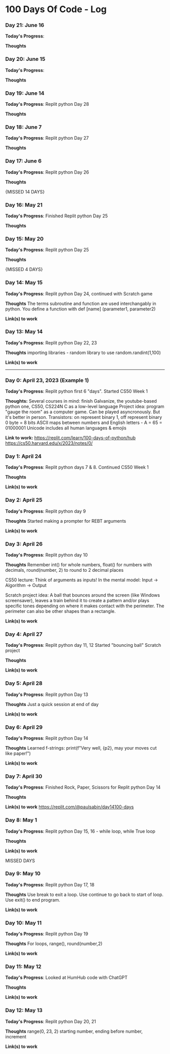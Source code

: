 # 100 Days Of Code - Log

### Day 21: June 16

**Today's Progress**: 

**Thoughts** 

### Day 20: June 15

**Today's Progress**: 

**Thoughts** 

### Day 19: June 14

**Today's Progress**: Replit python Day 28

**Thoughts** 

### Day 18: June 7

**Today's Progress**: Replit python Day 27

**Thoughts** 

### Day 17: June 6

**Today's Progress**: Replit python Day 26

**Thoughts** 

{MISSED 14 DAYS}

### Day 16: May 21

**Today's Progress**: Finished Replit python Day 25

**Thoughts** 

### Day 15: May 20

**Today's Progress**: Replit python Day 25

**Thoughts** 

{MISSED 4 DAYS}

### Day 14: May 15

**Today's Progress**: Replit python Day 24, continued with Scratch game

**Thoughts** The terms subroutine and function are used interchangably in python. You define a function with def [name] (parameter1, parameter2)

**Link(s) to work**

### Day 13: May 14

**Today's Progress**: Replit python Day 22, 23

**Thoughts** importing libraries - random library to use random.randint(1,100)

**Link(s) to work**

------------------------------

### Day 0: April 23, 2023 (Example 1)

**Today's Progress**: Replit python first 6 "days". Started CS50 Week 1

**Thoughts:** Several courses in mind: finish Galvanize, the youtube-based python one, CS50, CS224N
C as a low-level language
Project idea: program "gauge the room" as a computer game. Can be played asyncronously. But it's better in person.
Transistors: on represent binary 1, off represent binary 0
byte = 8 bits
ASCII maps between numbers and English letters - A = 65 = 01000001
Unicode includes all human languages & emojis

**Link to work:** https://replit.com/learn/100-days-of-python/hub
https://cs50.harvard.edu/x/2023/notes/0/


### Day 1: April 24

**Today's Progress**: Replit python days 7 & 8. Continued CS50 Week 1 

**Thoughts** 

**Link(s) to work**


### Day 2: April 25

**Today's Progress**: Replit python day 9 

**Thoughts** Started making a prompter for REBT arguments

**Link(s) to work**


### Day 3: April 26

**Today's Progress**: Replit python day 10

**Thoughts**  Remember int() for whole numbers, float() for numbers with decimals, round(number, 2) to round to 2 decimal places

CS50 lecture: Think of arguments as inputs! In the mental model:
Input -> Algorithm -> Output

Scratch project idea: A ball that bounces around the screen (like Windows screensaver), leaves a train behind it to create a pattern and/or plays specific tones depending on where it makes contact with the perimeter. The perimeter can also be other shapes than a rectangle.

**Link(s) to work**


### Day 4: April 27

**Today's Progress**: Replit python day 11, 12
Started "bouncing ball" Scratch project

**Thoughts** 

**Link(s) to work**


### Day 5: April 28

**Today's Progress**: Replit python Day 13

**Thoughts** Just a quick session at end of day

**Link(s) to work**


### Day 6: April 29

**Today's Progress**: Replit python Day 14

**Thoughts** Learned f-strings: 
print(f"Very well, {p2}, may your moves cut like paper!")

**Link(s) to work**


### Day 7: April 30

**Today's Progress**: Finished Rock, Paper, Scissors for Replit python Day 14

**Thoughts** 

**Link(s) to work** https://replit.com/@paulsabin/day14100-days


### Day 8: May 1

**Today's Progress**: Replit python Day 15, 16 - while loop, while True loop

**Thoughts** 

**Link(s) to work**

MISSED DAYS

### Day 9: May 10

**Today's Progress**: Replit python Day 17, 18

**Thoughts**  Use break to exit a loop. Use continue to go back to start of loop. Use exit() to end program.

**Link(s) to work**


### Day 10: May 11

**Today's Progress**: Replit python Day 19

**Thoughts** For loops, range(), round(number,2)

**Link(s) to work**


### Day 11: May 12

**Today's Progress**: Looked at HumHub code with ChatGPT

**Thoughts** 

**Link(s) to work**


### Day 12: May 13

**Today's Progress**: Replit python Day 20, 21

**Thoughts** range(0, 23, 2) starting number, ending before number, increment

**Link(s) to work**
